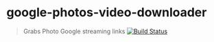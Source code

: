 # google-photos-video-downloader
> Grabs Photo Google streaming links
[![Build Status](https://travis-ci.org/khalisafkari/google-photos-video-downloader.svg?branch=master)](https://travis-ci.org/khalisafkari/google-photos-video-downloader)
